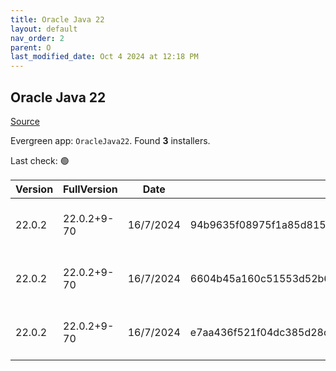 ```yaml
---
title: Oracle Java 22
layout: default
nav_order: 2
parent: O
last_modified_date: Oct 4 2024 at 12:18 PM
---
```


## Oracle Java 22

[Source](https://www.oracle.com/java/technologies/downloads/#java22)

Evergreen app: `OracleJava22`. Found **3** installers.

Last check: 🟢

| Version | FullVersion | Date      | Sha256                                                           | Type | URI                                                                                                                                            |
| ------- | ----------- | --------- | ---------------------------------------------------------------- | ---- | ---------------------------------------------------------------------------------------------------------------------------------------------- |
| 22.0.2  | 22.0.2+9-70 | 16/7/2024 | 94b9635f08975f1a85d81596c6db0fe28c2b77beeb9cdc5ad95aa5552bc11898 | exe  | [https://download.oracle.com/java/22/latest/jdk-22_windows-x64_bin.exe](https://download.oracle.com/java/22/latest/jdk-22_windows-x64_bin.exe) |
| 22.0.2  | 22.0.2+9-70 | 16/7/2024 | 6604b45a160c51553d52b6ca2dc22798b14b7310d8aedb19077f349c6d14108d | msi  | [https://download.oracle.com/java/22/latest/jdk-22_windows-x64_bin.msi](https://download.oracle.com/java/22/latest/jdk-22_windows-x64_bin.msi) |
| 22.0.2  | 22.0.2+9-70 | 16/7/2024 | e7aa436f521f04dc385d28c165fffb054bf60562a621821f7da20b0f1487e0bb | zip  | [https://download.oracle.com/java/22/latest/jdk-22_windows-x64_bin.zip](https://download.oracle.com/java/22/latest/jdk-22_windows-x64_bin.zip) |
